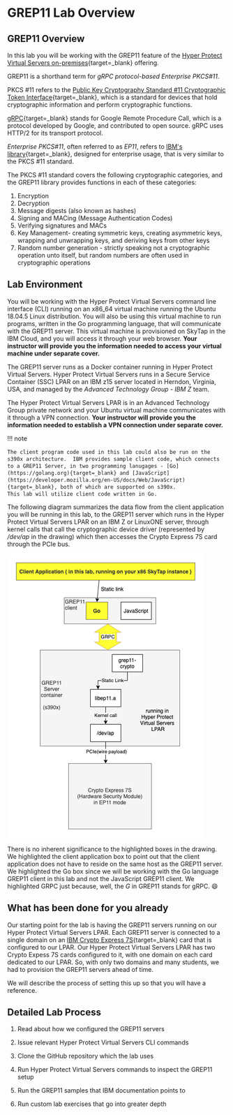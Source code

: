 # GREP11 Lab Overview

## GREP11 Overview

In this lab you will be working with the GREP11 feature of the [Hyper Protect Virtual Servers on-premises](https://www.ibm.com/support/knowledgecenter/SSHPMH_1.2.x/kc_welcome_page.html){target=_blank} offering.

GREP11 is a shorthand term for *gRPC protocol-based Enterprise PKCS#11*.

PKCS #11 refers to the [Public Key Cryptography Standard #11 Cryptographic Token Interface](http://docs.oasis-open.org/pkcs11/pkcs11-base/v2.40/pkcs11-base-v2.40.html){target=_blank}, which is a standard for devices that hold cryptographic information and perform cryptographic functions.

[gRPC](https://grpc.io/){target=_blank} stands for Google Remote Procedure Call, which is a protocol developed by Google, and contributed to open source. gRPC uses HTTP/2 for its transport protocol.

*Enterprise PKCS#11*, often referred to as *EP11*, refers to [IBM's library](http://public.dhe.ibm.com/security/cryptocards/pciecc4/EP11/docs/ep11-structure.pdf){target=_blank}, designed for enterprise usage, that is very similar to the PKCS #11 standard. 

The PKCS #11 standard covers the following cryptographic categories, and the GREP11 library provides functions in each of these categories:

1. Encryption
2. Decryption
3. Message digests (also known as hashes)
4. Signing and MACing (Message Authentication Codes)
5. Verifying signatures and MACs
6. Key Management- creating symmetric keys, creating asymmetric keys, wrapping and unwrapping keys, and deriving keys from other keys
7. Random number generation - strictly speaking not a cryptographic operation unto itself, but random numbers are often used in cryptographic operations

## Lab Environment

You will be working with the Hyper Protect Virtual Servers command line interface (CLI) running on an x86_64 virtual machine running the Ubuntu 18.04.5 Linux distribution. You will also be using this virtual machine to run programs, written in the Go programming language, that will communicate with the GREP11 server. This virtual machine is provisioned on SkyTap in the IBM Cloud, and you will access it through your web browser. **Your instructor will provide you the information needed to access your virtual machine under separate cover.**

The GREP11 server runs as a Docker container running in Hyper Protect Virtual Servers.  Hyper Protect Virtual Servers runs in a Secure Service Container (SSC) LPAR on an IBM z15 server located in Herndon, Virginia, USA, and managed by the *Advanced Technology Group - IBM Z* team.

The Hyper Protect Virtual Servers LPAR is in an Advanced Technology Group private network and your Ubuntu virtual machine communicates with it through a VPN connection. **Your instructor will provide you the information needed to establish a VPN connection under separate cover.**

!!! note

    The client program code used in this lab could also be run on the s390x architecture.  IBM provides sample client code, which connects to a GREP11 Server, in two programming lanugages - [Go](https://golang.org){target=_blank} and [JavaScript](https://developer.mozilla.org/en-US/docs/Web/JavaScript){target=_blank}, both of which are supported on s390x.
    This lab will utilize client code written in Go.
    
The following diagram summarizes the data flow from the client application you will be running in this lab, to the GREP11 server which runs in the Hyper Protect Virtual Servers LPAR on an IBM Z or LinuxONE server, through kernel calls that call the cryptographic device driver (represented by */dev/ap* in the drawing) which then accesses the Crypto Express 7S card through the PCIe bus.

![GREP11 flow](images/grep11-000_flow.png)

There is no inherent significance to the highlighted boxes in the drawing.  We highlighted the client application box to point out that the client application does not have to reside on the same host as the GREP11 server.  We highlighted the Go box since we will be working with the Go language GREP11 client in this lab and not the JavaScript GREP11 client. We highlighted GRPC just because, well, the *G* in GREP11 stands for gRPC.  :smile:

## What has been done for you already

Our starting point for the lab is having the GREP11 servers running on our Hyper Protect Virtual Servers LPAR. Each GREP11 server is connected to a single domain on an [IBM Crypto Express 7S](https://www.ibm.com/security/cryptocards/pciecc4/overview){target=_blank} card that is configured to our LPAR. Our Hyper Protect Virtual Servers LPAR has two Crypto Expess 7S cards configured to it, with one domain on each card dedicated to our LPAR.  So, with only two domains and many students, we had to provision the GREP11 servers ahead of time.  

We will describe the process of setting this up so that you will have a reference.

## Detailed Lab Process

1. Read about how we configured the GREP11 servers

2. Issue relevant Hyper Protect Virtual Servers CLI commands

3. Clone the GitHub repository which the lab uses

4. Run Hyper Protect Virtual Servers commands to inspect the GREP11 setup

5. Run the GREP11 samples that IBM documentation points to

6. Run custom lab exercises that go into greater depth





